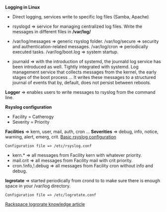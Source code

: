  
**Logging in Linux**

  * Direct logging, services write to specific log files (Samba, Apache)
  
  * rsyslogd => service for managing centralized log files. Write the messages in different files in **/var/log/**
  
  * /var/log/messages => generic rsyslog folder. /var/log/secure => security and authentication-related messages. /var/log/cron => periodically executed tasks. /var/log/boot.log => system startup.
  
  
  * journald => with the introduction of systemd, the journald log service has been introduced as well. Tightly integrated with systemd. Log management service that collects messages from the kernel, the early stages of the boot process ... It writes these messages to a structured journal of events that by, default, does not persist between reboots.
  
 
  
 **Logger** => enables users to write messages to rsyslog from the command line.
   
 **Rsyslog configuration**
   * Facility = Catherogy
   * Severity = Priority
   
**Facilities** => kern, user, mail, auth, cron ...
**Severities** => debug, info, notice, warning, alert, emerg, crit.
   [Basic rsyslog configuration](https://access.redhat.com/documentation/en-US/Red_Hat_Enterprise_Linux/7/html/System_Administrators_Guide/s1-basic_configuration_of_rsyslog.html)    

    Configuration file => /etc/rsyslog.conf

  * kern.* => all messages from Facility kern with whatever priority. 
  * mail.crit => all messages from Facility mail with crit priority.
  * cron.!info,!.debug => all messages from Facility cron without info and debug.
  
**logrotate** => started periodically from crond to to make sure there is enough space in your /var/log directory.

    Configuration file => /etc/logrotate.conf 


[Rackspace logrorate knowledge article](https://support.rackspace.com/how-to/understanding-logrotate-utility/)    

